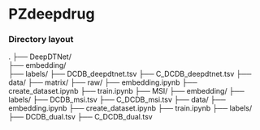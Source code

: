 # PZdeepdrug

### Directory layout
.
├── DeepDTNet/  
      ├── embedding/  
      ├── labels/
            ├── DCDB_deepdtnet.tsv
            ├── C_DCDB_deepdtnet.tsv
      ├── data/
          ├── matrix/
          ├── raw/
      ├── embedding.ipynb
      ├── create_dataset.ipynb
      ├── train.ipynb
├── MSI/
      ├── embedding/
      ├── labels/
            ├── DCDB_msi.tsv
            ├── C_DCDB_msi.tsv
      ├── data/
      ├── embedding.ipynb
      ├── create_dataset.ipynb
      ├── train.ipynb
├── labels/
      ├── DCDB_dual.tsv
      ├── C_DCDB_dual.tsv
